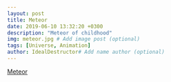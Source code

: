 ```yaml
---
layout: post
title: Meteor
date: 2019-06-10 13:32:20 +0300
description: "Meteor of childhood"
img: meteor.jpg # Add image post (optional)
tags: [Universe, Animation]
author: IdealDestructor# Add name author (optional)
---
```

[Meteor](http://codepoet.cn/stars/meteor.html)